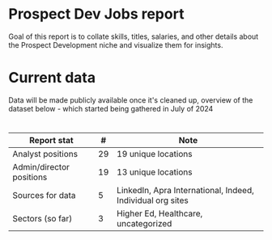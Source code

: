 # Prospect Dev Jobs report

Goal of this report is to collate skills, titles, salaries, and other details about the Prospect Development niche and visualize them for insights. 


# Current data
Data will be made publicly available once it's cleaned up, overview of the dataset below - which started being gathered in July of 2024
#
| Report stat | # | Note |
|--|--|--|
| Analyst positions | 29 | 19 unique locations |
| Admin/director positions | 19 |13 unique locations |
|Sources for data | 5| LinkedIn, Apra International, Indeed, Individual org sites | 
| Sectors (so far) | 3 | Higher Ed, Healthcare, uncategorized 